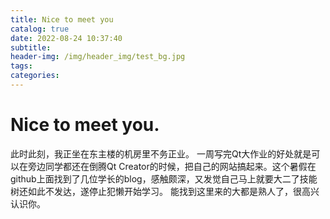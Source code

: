 ```yaml
---
title: Nice to meet you
catalog: true
date: 2022-08-24 10:37:40
subtitle:
header-img: /img/header_img/test_bg.jpg
tags:
categories:
---
```


# Nice to meet you.

此时此刻，我正坐在东主楼的机房里不务正业。
一周写完Qt大作业的好处就是可以在旁边同学都还在倒腾Qt Creator的时候，把自己的网站搞起来。这个暑假在github上面找到了几位学长的blog，感触颇深，又发觉自己马上就要大二了技能树还如此不发达，遂停止犯懒开始学习。
能找到这里来的大都是熟人了，很高兴认识你。